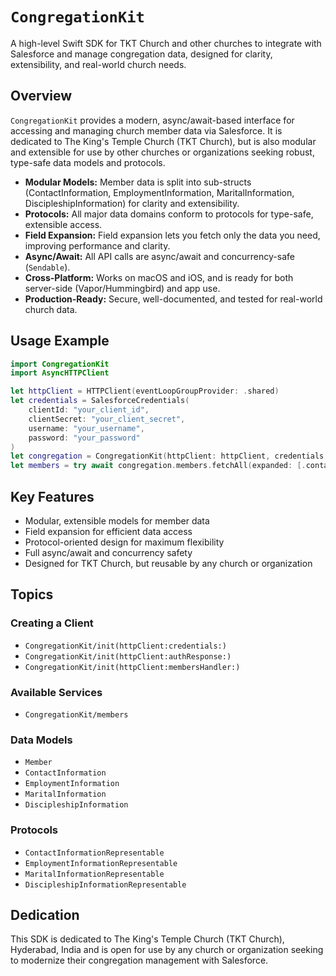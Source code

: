 # ``CongregationKit``

A high-level Swift SDK for TKT Church and other churches to integrate with Salesforce and manage congregation data, designed for clarity, extensibility, and real-world church needs.

## Overview

`CongregationKit` provides a modern, async/await-based interface for accessing and managing church member data via Salesforce. It is dedicated to The King's Temple Church (TKT Church), but is also modular and extensible for use by other churches or organizations seeking robust, type-safe data models and protocols.

- **Modular Models:** Member data is split into sub-structs (ContactInformation, EmploymentInformation, MaritalInformation, DiscipleshipInformation) for clarity and extensibility.
- **Protocols:** All major data domains conform to protocols for type-safe, extensible access.
- **Field Expansion:** Field expansion lets you fetch only the data you need, improving performance and clarity.
- **Async/Await:** All API calls are async/await and concurrency-safe (`Sendable`).
- **Cross-Platform:** Works on macOS and iOS, and is ready for both server-side (Vapor/Hummingbird) and app use.
- **Production-Ready:** Secure, well-documented, and tested for real-world church data.

## Usage Example

```swift
import CongregationKit
import AsyncHTTPClient

let httpClient = HTTPClient(eventLoopGroupProvider: .shared)
let credentials = SalesforceCredentials(
    clientId: "your_client_id",
    clientSecret: "your_client_secret",
    username: "your_username",
    password: "your_password"
)
let congregation = CongregationKit(httpClient: httpClient, credentials: credentials)
let members = try await congregation.members.fetchAll(expanded: [.contactInformation, .employmentInformation])
```

## Key Features
- Modular, extensible models for member data
- Field expansion for efficient data access
- Protocol-oriented design for maximum flexibility
- Full async/await and concurrency safety
- Designed for TKT Church, but reusable by any church or organization

## Topics
### Creating a Client
- ``CongregationKit/init(httpClient:credentials:)``
- ``CongregationKit/init(httpClient:authResponse:)``
- ``CongregationKit/init(httpClient:membersHandler:)``

### Available Services
- ``CongregationKit/members``

### Data Models
- ``Member``
- ``ContactInformation``
- ``EmploymentInformation``
- ``MaritalInformation``
- ``DiscipleshipInformation``

### Protocols
- ``ContactInformationRepresentable``
- ``EmploymentInformationRepresentable``
- ``MaritalInformationRepresentable``
- ``DiscipleshipInformationRepresentable``

## Dedication
This SDK is dedicated to The King's Temple Church (TKT Church), Hyderabad, India and is open for use by any church or organization seeking to modernize their congregation management with Salesforce.